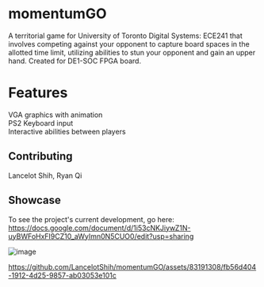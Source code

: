 # momentumGO

A territorial game for University of Toronto Digital Systems: ECE241 that involves competing against your opponent to capture board spaces in the allotted time limit, utilizing abilities to stun your opponent and gain an upper hand. Created for DE1-SOC FPGA board. 


# Features
VGA graphics with animation                                                 
PS2 Keyboard input                                     
Interactive abilities between players                                    

## Contributing

Lancelot Shih, Ryan Qi

## Showcase

To see the project's current development, go here:
https://docs.google.com/document/d/1i53cNKJiywZ1N-uyBWFoHxFI9CZ10_aWyImn0N5CUO0/edit?usp=sharing 

![image](https://github.com/LancelotShih/momentumGO/assets/83191308/9c3f54a9-392e-48e9-8976-ec0d39ed7214)

https://github.com/LancelotShih/momentumGO/assets/83191308/fb56d404-1912-4d25-9857-ab03053e101c

